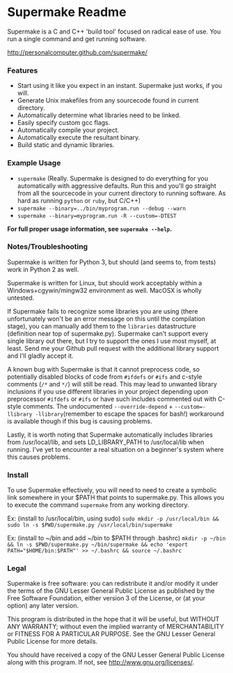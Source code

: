 Supermake Readme
================

Supermake is a C and C++ 'build tool' focused on radical ease of use. You run a single command and get running software.

http://personalcomputer.github.com/supermake/

### Features
* Start using it like you expect in an instant. Supermake just works, if you will.
* Generate Unix makefiles from any sourcecode found in current directory.
* Automatically determine what libraries need to be linked.
* Easily specify custom gcc flags.
* Automatically compile your project.
* Automatically execute the resultant binary.
* Build static and dynamic libraries.

### Example Usage
* `supermake` (Really. Supermake is designed to do everything for you automatically with aggressive defaults. Run this and you'll go straight from all the sourcecode in your current directory to running software. As hard as running `python` or `ruby`, but C/C++)
* `supermake --binary=../bin/myprogram.run --debug --warn`
* `supermake --binary=myprogram.run -R --custom=-DTEST`

**For full proper usage information, see `supermake --help`.**

### Notes/Troubleshooting
Supermake is written for Python 3, but should (and seems to, from tests) work in Python 2 as well.

Supermake is written for Linux, but should work acceptably within a Windows+cgywin/mingw32 environment as well. MacOSX is wholly untested.

If Supermake fails to recognize some libraries you are using (there unfortunately won't be an error message on this until the compilation stage), you can manually add them to the `libraries` datastructure (definition near top of supermake.py). Supermake can't support every single library out there, but I try to support the ones I use most myself, at least. Send me your Github pull request with the additional library support and I'll gladly accept it.

A known bug with Supermake is that it cannot preprocess code, so potentially disabled blocks of code from `#ifdefs` or `#ifs` and c-style comments (`/*` and `*/`) will still be read. This may lead to unwanted library inclusions if you use different libraries in your project depending upon preprocessor `#ifdefs` or `#ifs` or have such includes commented out with C-style comments. The undocumented `--override-depend` + `--custom=-llibrary -llibrary`(remember to escape the spaces for bash!) workaround is available though if this bug is causing problems.

Lastly, it is worth noting that Supermake automatically includes libraries from /usr/local/lib, and sets LD_LIBRARY_PATH to /usr/local/lib when running. I've yet to encounter a real situation on a beginner's system where this causes problems.

### Install
To use Supermake effectively, you will need to need to create a symbolic link somewhere in your $PATH that points to supermake.py. This allows you to execute the command `supermake` from any working directory.

Ex: (install to /usr/local/bin, using sudo) `sudo mkdir -p /usr/local/bin && sudo ln -s $PWD/supermake.py /usr/local/bin/supermake`

Ex: (install to ~/bin and add ~/bin to $PATH through .bashrc) `mkdir -p ~/bin && ln -s $PWD/supermake.py ~/bin/supermake && echo 'export PATH="$HOME/bin:$PATH"' >> ~/.bashrc && source ~/.bashrc`

### Legal
Supermake is free software: you can redistribute it and/or modify
it under the terms of the GNU Lesser General Public License as published by
the Free Software Foundation, either version 3 of the License, or
(at your option) any later version.

This program is distributed in the hope that it will be useful,
but WITHOUT ANY WARRANTY; without even the implied warranty of
MERCHANTABILITY or FITNESS FOR A PARTICULAR PURPOSE.  See the
GNU Lesser General Public License for more details.

You should have received a copy of the GNU Lesser General Public License
along with this program.  If not, see <http://www.gnu.org/licenses/>.
